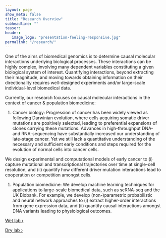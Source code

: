 ```yaml
---
layout: page
show_meta: false
title: "Research Overview"
subheadline: ""
teaser:
header:
   image_logo: "presentation-feeling-responsive.jpg"
permalink: "/research/"
---
```

One of the aims of biomedical genomics is to determine causal molecular interactions underlying biological processes. These interactions can be highly complex, involving many dependent variables constituting a given biological system of interest. Quantifying interactions, beyond extracting their magnitude, and moving towards obtaining information on their directionality requires well-designed experiments and/or large-scale individual-level biomedical data.   

Currently, our research focuses on causal molecular interactions in the context of cancer & population biomedicine:

1. Cancer biology: Progression of cancer has been widely viewed as following Darwinian evolution, where cells acquiring somatic driver mutations are positively selected, leading to preferential expansions of clones carrying these mutations. Advances in high-throughput DNA- and RNA-sequencing have substantially increased our understanding of late-stage cancer. Yet we still lack a quantitative understanding of the necessary and sufficient early conditions and steps required for the evolution of normal cells into cancer cells. 

We design experimental and computational models of early cancer to (i) capture mutational and transcriptional trajectories over time at single-cell resolution, and (ii) quantify how different driver mutation interactions lead to cooperation or competition amongst cells.  

1. Population biomedicine: We develop machine learning techniques for applications to large-scale biomedical data, such as scRNA-seq and the UK Biobank. For example, we develop (non-)parametric probabilistic and neural network approaches to (i) extract higher-order interactions from gene expression data, and (ii) quantify causal interactions amongst DNA variants leading to physiological outcomes. 

<a class="radius button small" href="{{ site.url }}{{ site.baseurl }}/research/wetlab/">Wet lab ›</a> 

<a class="radius button small" href="{{ site.url }}{{ site.baseurl }}/research/drylab/">Dry lab ›</a>


